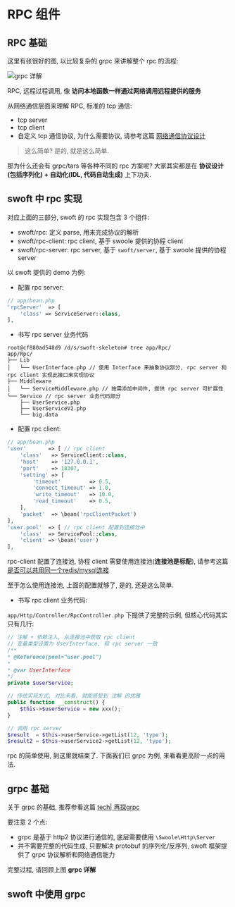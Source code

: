 # RPC 组件

## RPC 基础

这里有张很好的图, 以比较复杂的 grpc 来讲解整个 rpc 的流程:

![grpc 详解](http://qiniu.daydaygo.top/20190506225758.png)

RPC, 远程过程调用, 像 **访问本地函数一样通过网络调用远程提供的服务**

从网络通信层面来理解 RPC, 标准的 tcp 通信:
- tcp server
- tcp client
- 自定义 tcp 通信协议, 为什么需要协议, 请参考这篇 [网络通信协议设计](https://wiki.swoole.com/wiki/page/484.html)

> 这么简单? 是的, 就是这么简单.

那为什么还会有 grpc/tars 等各种不同的 rpc 方案呢? 大家其实都是在 **协议设计(包括序列化) + 自动化(IDL, 代码自动生成)** 上下功夫.

## swoft 中 rpc 实现

对应上面的三部分, swoft 的 rpc 实现包含 3 个组件:
- swoft/rpc: 定义 parse, 用来完成协议的解析
- swoft/rpc-client: rpc client, 基于 swoole 提供的协程 client
- swoft/rpc-server: rpc server, 基于 `swoft/server`, 基于 swoole 提供的协程 server

以 swoft 提供的 demo 为例:

- 配置 rpc server:

```php
// app/bean.php
'rpcServer'  => [
    'class' => ServiceServer::class,
],
```

- 书写 rpc server 业务代码

```
root@cf880ad548d9 /d/s/swoft-skeleton# tree app/Rpc/
app/Rpc/
├── Lib
│   └── UserInterface.php // 使用 Interface 来抽象协议部分, rpc server 和 rpc client 实现此接口来实现协议
├── Middleware
│   └── ServiceMiddleware.php // 按需添加中间件, 提供 rpc server 可扩展性
└── Service // rpc server 业务代码部分
    ├── UserService.php
    ├── UserServiceV2.php
    └── big.data
```

- 配置 rpc client:

```php
// app/bean.php
'user'       => [ // rpc client
    'class'   => ServiceClient::class,
    'host'    => '127.0.0.1',
    'port'    => 18307,
    'setting' => [
        'timeout'         => 0.5,
        'connect_timeout' => 1.0,
        'write_timeout'   => 10.0,
        'read_timeout'    => 0.5,
    ],
    'packet'  => \bean('rpcClientPacket')
],
'user.pool'  => [ // rpc client 配置到连接池中
    'class'  => ServicePool::class,
    'client' => \bean('user')
],
```

rpc-client 配置了连接池, 协程 client 需要使用连接池(**连接池是标配**), 请参考这篇 [是否可以共用同一个redis/mysql连接](https://wiki.swoole.com/wiki/page/325.html)

至于怎么使用连接池, 上面的配置就够了, 是的, 还是这么简单.

- 书写 rpc client 业务代码:

`app/Http/Controller/RpcController.php` 下提供了完整的示例, 但核心代码其实只有几行:

```php
// 注解 + 依赖注入, 从连接池中获取 rpc client
// 变量类型设置为 UserInterface, 和 rpc server 一致
/**
* @Reference(pool="user.pool")
*
* @var UserInterface
*/
private $userService;

// 传统实现方式, 对比来看, 就能感受到 注解 的优雅
public function __construct() {
    $this->$userService = new xxx();
}

// 调用 rpc server
$result  = $this->userService->getList(12, 'type');
$result2 = $this->userService2->getList(12, 'type');
```

rpc 的简单使用, 到这里就结束了. 下面我们已 grpc 为例, 来看看更高阶一点的用法.

## grpc 基础

关于 grpc 的基础, 推荐参看这篇 [tech| 再探grpc](https://www.jianshu.com/p/f3221df39e6f)

要注意 2 个点:
- grpc 是基于 http2 协议进行通信的, 底层需要使用 `\Swoole\Http\Server`
- 并不需要完整的代码生成, 只要解决 protobuf 的序列化/反序列, swoft 框架提供了 grpc 协议解析和网络通信能力

完整过程, 请回顾上图 **grpc 详解**

## swoft 中使用 grpc